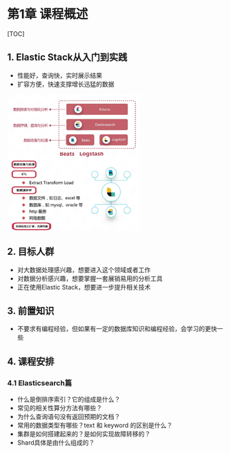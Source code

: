 # 第1章 课程概述

[TOC]



## 1. Elastic Stack从入门到实践

- 性能好，查询快，实时展示结果
- 扩容方便，快速支撑增长迅猛的数据

<img src="img01/01.png" alt="image-20230822162702361" style="zoom:30%;" />

<img src="img01/02.png" alt="image-20230822163419469" style="zoom:30%;" />

## 2. 目标人群

- 对大数据处理感兴趣，想要进入这个领域或者工作
- 对数据分析感兴趣，想要掌握一套展销易用的分析工具
- 正在使用Elastic Stack，想要进一步提升相关技术





## 3. 前置知识

- 不要求有编程经验，但如果有一定的数据库知识和编程经验，会学习的更快一些



## 4. 课程安排

### 4.1 Elasticsearch篇

- 什么是倒排序索引？它的组成是什么？
- 常见的相关性算分方法有哪些？
- 为什么查询语句没有返回预期的文档？
- 常用的数据类型有哪些？text 和 keyword 的区别是什么？
- 集群是如何搭建起来的？是如何实现故障转移的？
- Shard具体是由什么组成的？